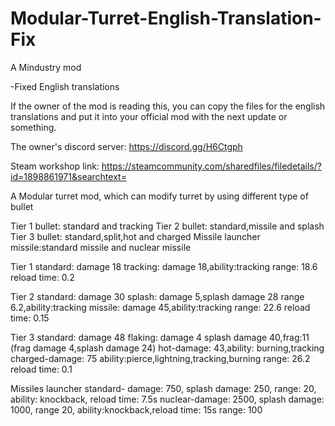 # Modular-Turret-English-Translation-Fix
A Mindustry mod

-Fixed English translations

If the owner of the mod is reading this, you can copy the files for the english translations and put it into your official mod with the next update or something.

The owner's discord server: https://discord.gg/H6Ctgph

Steam workshop link: https://steamcommunity.com/sharedfiles/filedetails/?id=1898861971&searchtext=

A Modular turret mod, which can modify turret by using different type of bullet

Tier 1 bullet: standard and tracking
Tier 2 bullet: standard,missile and splash
Tier 3 bullet: standard,split,hot and charged
Missile launcher missile:standard missile and nuclear missile

Tier 1 standard: damage 18
tracking: damage 18,ability:tracking
range: 18.6
reload time: 0.2

Tier 2 standard: damage 30
splash: damage 5,splash damage 28 range 6.2,ability:tracking
missile: damage 45,ability:tracking
range: 22.6
reload time: 0.15

Tier 3 standard: damage 48
flaking: damage 4 splash damage 40,frag:11 (frag damage 4,splash damage 24)
hot-damage: 43,ability: burning,tracking
charged-damage: 75 ability:pierce,lightning,tracking,burning
range: 26.2
reload time: 0.1

Missiles launcher standard- damage: 750, splash damage: 250, range: 20, ability: knockback, reload time: 7.5s
nuclear-damage: 2500, splash damage: 1000, range 20, ability:knockback,reload time: 15s
range: 100
